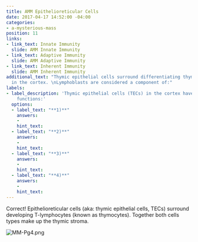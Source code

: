 ```yaml
---
title: AMM Epithelioreticular Cells
date: 2017-04-17 14:52:00 -04:00
categories:
- a-mysterious-mass
position: 11
links:
- link_text: Innate Immunity
  slide: AMM Innate Immunity
- link_text: Adaptive Immunity
  slide: AMM Adaptive Immunity
- link_text: Inherent Immunity
  slide: AMM Inherent Immunity
additional_text: "Thymic epithelial cells surround differentiating thymocytes (T-lymphoblasts)
  in the cortex. \nLymphoblasts are considered a component of:"
labels:
- label_description: 'Thymic epithelial cells (TECs) in the cortex have 4 important
    functions:'
  options:
  - label_text: "**1)**"
    answers:
    - 
    hint_text: 
  - label_text: "**2)**"
    answers:
    - 
    hint_text: 
  - label_text: "**3)**"
    answers:
    - 
    hint_text: 
  - label_text: "**4)**"
    answers:
    - 
    hint_text: 
---
```


Correct! Epithelioreticular cells (aka: thymic epithelial cells, TECs) surround developing T-lymphocytes (known as thymocytes). Together both cells types make up the thymic stroma.

![MM-Pg4.png](/uploads/MM-Pg4.png)